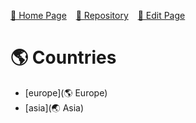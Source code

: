 
 [🚀 Home Page](https://andrewalevin.github.io/) &ensp;  [🏰 Repository](https://github.com/andrewalevin/andrewalevin.github.io) &ensp;  [🔨 Edit Page](https://github.com/andrewalevin/andrewalevin.github.io/edit/countries/readme.md)


# 🌎 Countries

- [europe](🌎 Europe)
- [asia](🌏 Asia)
